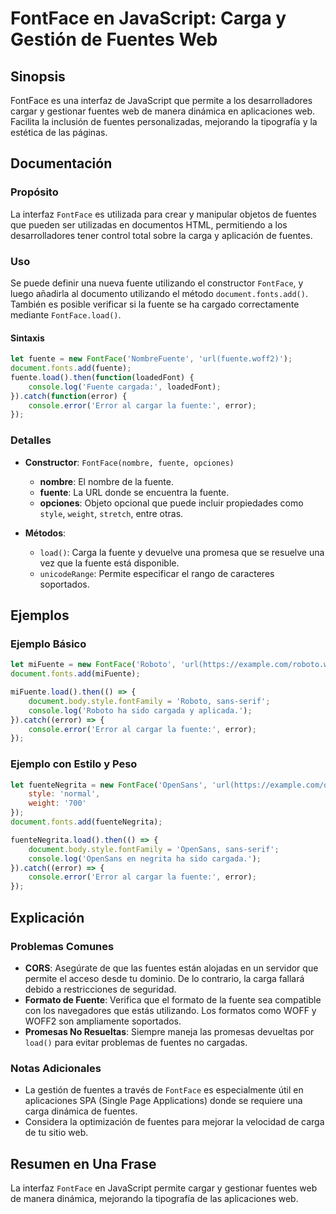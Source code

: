 <!--
Meta Description: # FontFace en JavaScript: Carga y Gestión de Fuentes Web ## Sinopsis FontFace es una interfaz de JavaScript que permite a los desarrolladores cargar y...
Meta Keywords: fuente, error, fontface, fuentes, que
-->

# FontFace en JavaScript: Carga y Gestión de Fuentes Web

## Sinopsis
FontFace es una interfaz de JavaScript que permite a los desarrolladores cargar y gestionar fuentes web de manera dinámica en aplicaciones web. Facilita la inclusión de fuentes personalizadas, mejorando la tipografía y la estética de las páginas.

## Documentación
### Propósito
La interfaz `FontFace` es utilizada para crear y manipular objetos de fuentes que pueden ser utilizadas en documentos HTML, permitiendo a los desarrolladores tener control total sobre la carga y aplicación de fuentes.

### Uso
Se puede definir una nueva fuente utilizando el constructor `FontFace`, y luego añadirla al documento utilizando el método `document.fonts.add()`. También es posible verificar si la fuente se ha cargado correctamente mediante `FontFace.load()`.

#### Sintaxis
```javascript
let fuente = new FontFace('NombreFuente', 'url(fuente.woff2)');
document.fonts.add(fuente);
fuente.load().then(function(loadedFont) {
    console.log('Fuente cargada:', loadedFont);
}).catch(function(error) {
    console.error('Error al cargar la fuente:', error);
});
```

### Detalles
- **Constructor**: `FontFace(nombre, fuente, opciones)`
  - **nombre**: El nombre de la fuente.
  - **fuente**: La URL donde se encuentra la fuente.
  - **opciones**: Objeto opcional que puede incluir propiedades como `style`, `weight`, `stretch`, entre otras.

- **Métodos**:
  - `load()`: Carga la fuente y devuelve una promesa que se resuelve una vez que la fuente está disponible.
  - `unicodeRange`: Permite especificar el rango de caracteres soportados.

## Ejemplos
### Ejemplo Básico
```javascript
let miFuente = new FontFace('Roboto', 'url(https://example.com/roboto.woff2)');
document.fonts.add(miFuente);

miFuente.load().then(() => {
    document.body.style.fontFamily = 'Roboto, sans-serif';
    console.log('Roboto ha sido cargada y aplicada.');
}).catch((error) => {
    console.error('Error al cargar la fuente:', error);
});
```

### Ejemplo con Estilo y Peso
```javascript
let fuenteNegrita = new FontFace('OpenSans', 'url(https://example.com/opensans-bold.woff2)', {
    style: 'normal',
    weight: '700'
});
document.fonts.add(fuenteNegrita);

fuenteNegrita.load().then(() => {
    document.body.style.fontFamily = 'OpenSans, sans-serif';
    console.log('OpenSans en negrita ha sido cargada.');
}).catch((error) => {
    console.error('Error al cargar la fuente:', error);
});
```

## Explicación
### Problemas Comunes
- **CORS**: Asegúrate de que las fuentes están alojadas en un servidor que permite el acceso desde tu dominio. De lo contrario, la carga fallará debido a restricciones de seguridad.
- **Formato de Fuente**: Verifica que el formato de la fuente sea compatible con los navegadores que estás utilizando. Los formatos como WOFF y WOFF2 son ampliamente soportados.
- **Promesas No Resueltas**: Siempre maneja las promesas devueltas por `load()` para evitar problemas de fuentes no cargadas.

### Notas Adicionales
- La gestión de fuentes a través de `FontFace` es especialmente útil en aplicaciones SPA (Single Page Applications) donde se requiere una carga dinámica de fuentes.
- Considera la optimización de fuentes para mejorar la velocidad de carga de tu sitio web.

## Resumen en Una Frase
La interfaz `FontFace` en JavaScript permite cargar y gestionar fuentes web de manera dinámica, mejorando la tipografía de las aplicaciones web.